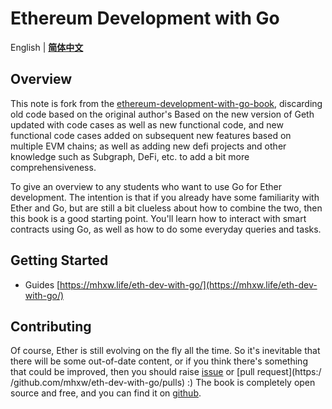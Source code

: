 # Ethereum Development with Go

English | **[简体中文](README_zh.md)**

## Overview

This note is fork from the [ethereum-development-with-go-book](https://github.com/miguelmota/ethereum-development-with-go-book), discarding old code based on the original author's Based on the new version of Geth updated with code cases as well as new functional code, and new functional code cases added on subsequent new features based on multiple EVM chains; as well as adding new defi projects and other knowledge such as Subgraph, DeFi, etc. to add a bit more comprehensiveness.

To give an overview to any students who want to use Go for Ether development. The intention is that if you already have some familiarity with Ether and Go, but are still a bit clueless about how to combine the two, then this book is a good starting point. You'll learn how to interact with smart contracts using Go, as well as how to do some everyday queries and tasks.

## Getting Started

* Guides [https://mhxw.life/eth-dev-with-go/](https://mhxw.life/eth-dev-with-go/)

## Contributing

Of course, Ether is still evolving on the fly all the time. So it's inevitable that there will be some out-of-date content, or if you think there's something that could be improved, then you should raise [issue](https://github.com/mhxw/eth-dev-with-go/issues) or [pull request](https:/ /github.com/mhxw/eth-dev-with-go/pulls) :) The book is completely open source and free, and you can find it on [github](https://github.com/mhxw/eth-dev-with-go/).
